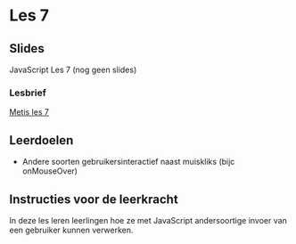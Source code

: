 # Les 7

## Slides

JavaScript Les 7 (nog geen slides)

### Lesbrief

[Metis les 7](https://metiscoderclass.github.io/javascript-voor-web-0/Les-7-Invoer-gebruiker-meer-events.html)&#x20;

## Leerdoelen

* Andere soorten gebruikersinteractief naast muiskliks (bijc onMouseOver)

## Instructies voor de leerkracht

In deze les leren leerlingen hoe ze met JavaScript andersoortige invoer van een gebruiker kunnen verwerken.



